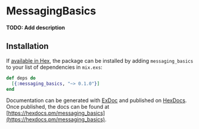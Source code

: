 # MessagingBasics

**TODO: Add description**

## Installation

If [available in Hex](https://hex.pm/docs/publish), the package can be installed
by adding `messaging_basics` to your list of dependencies in `mix.exs`:

```elixir
def deps do
  [{:messaging_basics, "~> 0.1.0"}]
end
```

Documentation can be generated with [ExDoc](https://github.com/elixir-lang/ex_doc)
and published on [HexDocs](https://hexdocs.pm). Once published, the docs can
be found at [https://hexdocs.pm/messaging_basics](https://hexdocs.pm/messaging_basics).


